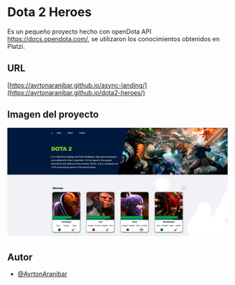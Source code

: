 
# Dota 2 Heroes

Es un pequeño proyecto hecho con openDota API https://docs.opendota.com/, se utilizaron los conocimientos obtenidos en Platzi.

## URL
[https://ayrtonaranibar.github.io/async-landing/](https://ayrtonaranibar.github.io/dota2-heroes/)

## Imagen del proyecto
![Página principal](https://github.com/AyrtonAranibar/dota2-heroes/blob/main/src/images/dota2_heroes.png)

## Autor

- [@AyrtonAranibar](https://www.github.com/AyrtonAranibar)

